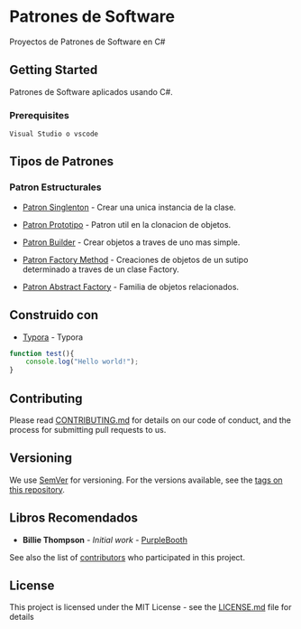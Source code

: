 # Patrones de Software

Proyectos de Patrones de Software en C#

## Getting Started

Patrones de Software aplicados usando C#.

### Prerequisites

```
Visual Studio o vscode
```

## Tipos de Patrones

### Patron Estructurales
* [Patron Singlenton](http://http://www.dofactory.com/net/singleton-design-pattern) - Crear una unica instancia de la clase.

* [Patron Prototipo](http://www.dofactory.com/net/prototype-design-pattern) - Patron util en la clonacion de objetos.

* [Patron Builder](http://www.dofactory.com/net/builder-design-pattern) - Crear objetos a traves de uno mas simple.

* [Patron Factory Method](http://www.dofactory.com/net/factory-method-design-pattern) - Creaciones de objetos de un sutipo determinado a traves de un clase Factory.

* [Patron Abstract Factory](http://www.dofactory.com/net/abstract-factory-design-pattern) - Familia de objetos relacionados.

  

## Construido con

* [Typora](https://typora.io/) - Typora


```javascript
function test(){
	console.log("Hello world!");
}
```

## Contributing

Please read [CONTRIBUTING.md](https://gist.github.com/PurpleBooth/b24679402957c63ec426) for details on our code of conduct, and the process for submitting pull requests to us.

## Versioning

We use [SemVer](http://semver.org/) for versioning. For the versions available, see the [tags on this repository](https://github.com/your/project/tags). 

## Libros Recomendados

* **Billie Thompson** - *Initial work* - [PurpleBooth](https://github.com/PurpleBooth)

See also the list of [contributors](https://github.com/your/project/contributors) who participated in this project.

## License

This project is licensed under the MIT License - see the [LICENSE.md](LICENSE.md) file for details




